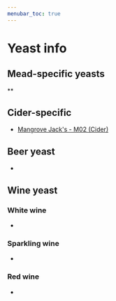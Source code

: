 ```yaml
---
menubar_toc: true
---
```


# Yeast info

## Mead-specific yeasts
**

## Cider-specific 
* [Mangrove Jack's - M02 (Cider)](MJ_M02.md)

## Beer yeast
* 

## Wine yeast
### White wine
*

### Sparkling wine
* 

### Red wine
*